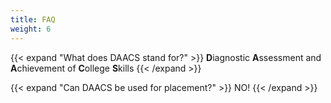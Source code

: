 ```yaml
---
title: FAQ
weight: 6
---
```


{{< expand "What does DAACS stand for?" >}}
**D**iagnostic **A**ssessment and **A**chievement of **C**ollege **S**kills
{{< /expand >}}


{{< expand "Can DAACS be used for placement?" >}}
NO!
{{< /expand >}}

